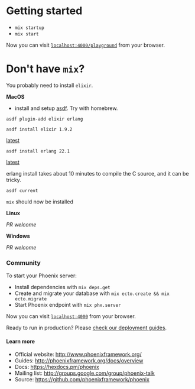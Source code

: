 # Getting started

- `mix startup`
- `mix start`

Now you can visit [`localhost:4000/playground`](http://localhost:4000/playground) from your browser.

# Don't have `mix`?

You probably need to install `elixir`.

**MacOS**

- install and setup [asdf](https://asdf-vm.com/#/core-manage-asdf-vm?id=install-asdf-vm). Try with homebrew.

`asdf plugin-add elixir erlang`

`asdf install elixir 1.9.2`

[latest](https://codesandbox.io/s/pedantic-lederberg-k08j3)

`asdf install erlang 22.1`

[latest](https://codesandbox.io/s/stoic-zhukovsky-nhkij)

erlang install takes about 10 minutes to compile the C source, and it can be tricky.

`asdf current`

`mix` should now be installed

**Linux**

_PR welcome_

**Windows**

_PR welcome_

### Community

To start your Phoenix server:

- Install dependencies with `mix deps.get`
- Create and migrate your database with `mix ecto.create && mix ecto.migrate`
- Start Phoenix endpoint with `mix phx.server`

Now you can visit [`localhost:4000`](http://localhost:4000) from your browser.

Ready to run in production? Please [check our deployment guides](http://www.phoenixframework.org/docs/deployment).

#### Learn more

- Official website: http://www.phoenixframework.org/
- Guides: http://phoenixframework.org/docs/overview
- Docs: https://hexdocs.pm/phoenix
- Mailing list: http://groups.google.com/group/phoenix-talk
- Source: https://github.com/phoenixframework/phoenix
